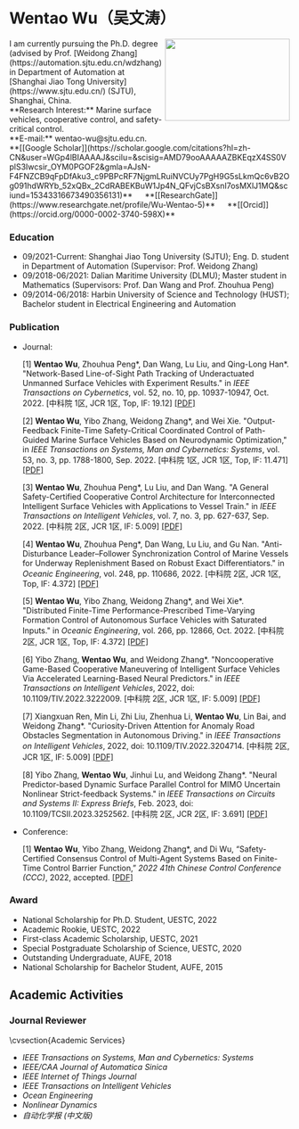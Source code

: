 # Wentao Wu（吴文涛）

<img src="https://github.com/wwtsjtu/wentaowu_sjtu.github.io/tree/main/img/1.jpeg" width = "224" height = "147" alt="" align=right />
I am currently pursuing the Ph.D. degree (advised by Prof. [Weidong Zhang](https://automation.sjtu.edu.cn/wdzhang) in Department of Automation at [Shanghai Jiao Tong University](https://www.sjtu.edu.cn/) (SJTU), Shanghai, China.
<br/>
**Research Interest:** Marine surface vehicles, cooperative control, and safety-critical control.
<br/>
**E-mail:** wentao-wu@sjtu.edu.cn.
<br/>
**[[Google Scholar]](https://scholar.google.com/citations?hl=zh-CN&user=WGp4lBIAAAAJ&scilu=&scisig=AMD79ooAAAAAZBKEqzX4SS0VplS3Iwcsir_OYM0PGOF2&gmla=AJsN-F4FNZCB9qFpDfAku3_c9PBPcRF7NjgmLRuiNVCUy7PgH9G5sLkmQc6vB2Og091hdWRYb_52xQBx_2CdRABEKBuW1Jp4N_QFvjCsBXsnI7osMXlJ1MQ&sciund=15343316673490356131)** &emsp; **[[ResearchGate]](https://www.researchgate.net/profile/Wu-Wentao-5)** &emsp; **[[Orcid]](https://orcid.org/0000-0002-3740-598X)**

  

### Education

- 09/2021-Current: Shanghai Jiao Tong University (SJTU); Eng. D. student in Department of Automation (Supervisor: Prof. Weidong Zhang)
- 09/2018-06/2021: Dalian Maritime University (DLMU); Master student in Mathematics (Supervisors: Prof. Dan Wang and Prof. Zhouhua Peng)
- 09/2014-06/2018: Harbin University of Science and Technology (HUST); Bachelor student in Electrical Engineering and Automation


### Publication
- Journal:

  [1]	**Wentao Wu**, Zhouhua Peng*, Dan Wang, Lu Liu, and Qing-Long Han*. "Network-Based Line-of-Sight Path Tracking of Underactuated Unmanned Surface Vehicles with Experiment Results." in _IEEE Transactions on Cybernetics_, vol. 52, no. 10, pp. 10937-10947, Oct. 2022. [中科院 1区, JCR 1区, Top, IF: 19.12] [[PDF]](https://ieeexplore.ieee.org/abstract/document/9440777)
  
  [2]	**Wentao Wu**, Yibo Zhang, Weidong Zhang*, and Wei Xie. "Output-Feedback Finite-Time Safety-Critical Coordinated Control of Path-Guided Marine Surface Vehicles Based on Neurodynamic Optimization," in _IEEE Transactions on Systems, Man and Cybernetics: Systems_, vol. 53, no. 3, pp. 1788-1800, Sep. 2022. [中科院 1区, JCR 1区, Top, IF: 11.471] [[PDF]](https://ieeexplore.ieee.org/abstract/document/9900363)
  
  [3]	**Wentao Wu**, Zhouhua Peng*, Lu Liu, and Dan Wang. "A General Safety-Certified Cooperative Control Architecture for Interconnected Intelligent Surface Vehicles with Applications to Vessel Train." in _IEEE Transactions on Intelligent Vehicles_, vol. 7, no. 3, pp. 627-637, Sep. 2022. [中科院 2区, JCR 1区, IF: 5.009] [[PDF]](https://ieeexplore.ieee.org/abstract/document/9762043)
  
  [4]	**Wentao Wu**, Zhouhua Peng*, Dan Wang, Lu Liu, and Gu Nan. "Anti-Disturbance Leader–Follower Synchronization Control of Marine Vessels for Underway Replenishment Based on Robust Exact Differentiators." in _Oceanic Engineering_, vol. 248, pp. 110686, 2022. [中科院 2区, JCR 1区, Top, IF: 4.372] [[PDF]](https://www.sciencedirect.com/science/article/abs/pii/S0029801822001445)
  
  [5]	**Wentao Wu**, Yibo Zhang, Weidong Zhang*, and Wei Xie*. "Distributed Finite-Time Performance-Prescribed Time-Varying Formation Control of Autonomous Surface Vehicles with Saturated Inputs." in _Oceanic Engineering_, vol. 266, pp. 12866, Oct. 2022. [中科院 2区, JCR 1区, Top, IF: 4.372] [[PDF]](https://www.sciencedirect.com/science/article/abs/pii/S0029801822021497)
  
  [6]	Yibo Zhang, **Wentao Wu**, and Weidong Zhang*. "Noncooperative Game-Based Cooperative Maneuvering of Intelligent Surface Vehicles Via Accelerated Learning-Based Neural Predictors." in _IEEE Transactions on Intelligent Vehicles_, 2022, doi: 10.1109/TIV.2022.3222009. [中科院 2区, JCR 1区, IF: 5.009] [[PDF]](https://ieeexplore.ieee.org/abstract/document/9950329)
  
  [7]	Xiangxuan Ren, Min Li, Zhi Liu, Zhenhua Li, **Wentao Wu**, Lin Bai, and Weidong Zhang*. "Curiosity-Driven Attention for Anomaly Road Obstacles Segmentation in Autonomous Driving." in _IEEE Transactions on Intelligent Vehicles_, 2022, doi: 10.1109/TIV.2022.3204714. [中科院 2区, JCR 1区, IF: 5.009] [[PDF]](https://ieeexplore.ieee.org/abstract/document/9878245)

  [8]	Yibo Zhang, **Wentao Wu**, Jinhui Lu, and Weidong Zhang*. "Neural Predictor-based Dynamic Surface Parallel Control for MIMO Uncertain Nonlinear Strict-feedback Systems." in _IEEE Transactions on Circuits and Systems II: Express Briefs_, Feb. 2023, doi: 10.1109/TCSII.2023.3252562. [中科院 2区, JCR 2区, IF: 3.691] [[PDF]](https://ieeexplore.ieee.org/abstract/document/10059139)


- Conference:

  [1] **Wentao Wu**, Yibo Zhang, Weidong Zhang*, and Di Wu, “Safety-Certified Consensus Control of Multi-Agent Systems Based on Finite-Time Control Barrier Function,” _2022 41th Chinese Control Conference (CCC)_, 2022, accepted. [[PDF]](https://ieeexplore.ieee.org/document/9554515)
 
  

### Award

- National Scholarship for Ph.D. Student, UESTC, 2022
- Academic Rookie, UESTC, 2022
- First-class Academic Scholarship, UESTC, 2021
- Special Postgraduate Scholarship of Science, UESTC, 2020
- Outstanding Undergraduate, AUFE, 2018
- National Scholarship for Bachelor Student, AUFE, 2015

## Academic Activities
### Journal Reviewer
\cvsection{Academic Services}

- _IEEE Transactions on Systems, Man and Cybernetics: Systems_
- _IEEE/CAA Journal of Automatica Sinica_
- _IEEE Internet of Things Journal_
- _IEEE Transactions on Intelligent Vehicles_
- _Ocean Engineering_
- _Nonlinear Dynamics_
- _自动化学报 (中文版)_

<br/>
<script type='text/javascript' id='clustrmaps' src='//cdn.clustrmaps.com/map_v2.js?cl=ffffff&w=400&t=tt&d=33rfvldNVUcycfQXDZFOyRp8Yqp-wB8RiOMqgHfUEfI'></script>


